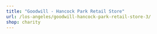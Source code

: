 ```yaml
---
title: "Goodwill - Hancock Park Retail Store"
url: /los-angeles/goodwill-hancock-park-retail-store-3/
shop: charity
---
```

